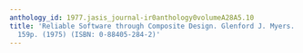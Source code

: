```yaml
---
anthology_id: 1977.jasis_journal-ir0anthology0volumeA28A5.10
title: 'Reliable Software through Composite Design. Glenford J. Myers. New York: Petrocelli-Charter,
  159p. (1975) (ISBN: 0-88405-284-2)'
---
```

